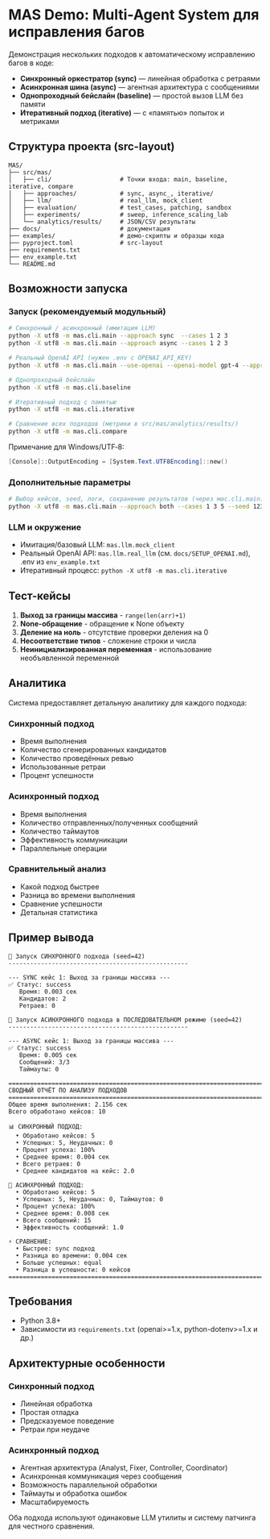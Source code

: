 # MAS Demo: Multi-Agent System для исправления багов

Демонстрация нескольких подходов к автоматическому исправлению багов в коде:
- **Синхронный оркестратор (sync)** — линейная обработка с ретраями
- **Асинхронная шина (async)** — агентная архитектура с сообщениями
- **Однопроходный бейслайн (baseline)** — простой вызов LLM без памяти
- **Итеративный подход (iterative)** — с «памятью» попыток и метриками

## Структура проекта (src-layout)

```
MAS/
├── src/mas/
│   ├── cli/                   # Точки входа: main, baseline, iterative, compare
│   ├── approaches/            # sync, async_, iterative/
│   ├── llm/                   # real_llm, mock_client
│   ├── evaluation/            # test_cases, patching, sandbox
│   ├── experiments/           # sweep, inference_scaling_lab
│   └── analytics/results/     # JSON/CSV результаты
├── docs/                      # документация
├── examples/                  # демо-скрипты и образцы кода
├── pyproject.toml             # src-layout
├── requirements.txt
├── env_example.txt
└── README.md
```

## Возможности запуска

### Запуск (рекомендуемый модульный)

```bash
# Синхронный / асинхронный (имитация LLM)
python -X utf8 -m mas.cli.main --approach sync  --cases 1 2 3
python -X utf8 -m mas.cli.main --approach async --cases 1 2 3

# Реальный OpenAI API (нужен .env с OPENAI_API_KEY)
python -X utf8 -m mas.cli.main --use-openai --openai-model gpt-4 --approach both --cases 1 2 3

# Однопроходный бейслайн
python -X utf8 -m mas.cli.baseline

# Итеративный подход с памятью
python -X utf8 -m mas.cli.iterative

# Сравнение всех подходов (метрики в src/mas/analytics/results/)
python -X utf8 -m mas.cli.compare
```

Примечание для Windows/UTF‑8:
```powershell
[Console]::OutputEncoding = [System.Text.UTF8Encoding]::new()
```

### Дополнительные параметры

```bash
# Выбор кейсов, seed, логи, сохранение результатов (через мас.cli.main)
python -X utf8 -m mas.cli.main --approach both --cases 1 3 5 --seed 123 --verbose --save-results results.json
```

### LLM и окружение

- Имитация/базовый LLM: `mas.llm.mock_client`
- Реальный OpenAI API: `mas.llm.real_llm` (см. `docs/SETUP_OPENAI.md`), .env из `env_example.txt`
- Итеративный процесс: `python -X utf8 -m mas.cli.iterative`

## Тест-кейсы

1. **Выход за границы массива** - `range(len(arr)+1)`
2. **None-обращение** - обращение к None объекту  
3. **Деление на ноль** - отсутствие проверки деления на 0
4. **Несоответствие типов** - сложение строки и числа
5. **Неинициализированная переменная** - использование необъявленной переменной

## Аналитика

Система предоставляет детальную аналитику для каждого подхода:

### Синхронный подход
- Время выполнения
- Количество сгенерированных кандидатов
- Количество проведённых ревью
- Использованные ретраи
- Процент успешности

### Асинхронный подход  
- Время выполнения
- Количество отправленных/полученных сообщений
- Количество таймаутов
- Эффективность коммуникации
- Параллельные операции

### Сравнительный анализ
- Какой подход быстрее
- Разница во времени выполнения
- Сравнение успешности
- Детальная статистика

## Пример вывода

```
🔄 Запуск СИНХРОННОГО подхода (seed=42)
--------------------------------------------------

--- SYNC кейс 1: Выход за границы массива ---
✅ Статус: success
   Время: 0.003 сек
   Кандидатов: 2
   Ретраев: 0

🚀 Запуск АСИНХРОННОГО подхода в ПОСЛЕДОВАТЕЛЬНОМ режиме (seed=42)  
--------------------------------------------------

--- ASYNC кейс 1: Выход за границы массива ---
✅ Статус: success
   Время: 0.005 сек
   Сообщений: 3/3
   Таймауты: 0

================================================================================
СВОДНЫЙ ОТЧЁТ ПО АНАЛИЗУ ПОДХОДОВ
================================================================================
Общее время выполнения: 2.156 сек
Всего обработано кейсов: 10

📊 СИНХРОННЫЙ ПОДХОД:
  • Обработано кейсов: 5
  • Успешных: 5, Неудачных: 0
  • Процент успеха: 100%
  • Среднее время: 0.004 сек
  • Всего ретраев: 0
  • Среднее кандидатов на кейс: 2.0

🚀 АСИНХРОННЫЙ ПОДХОД:
  • Обработано кейсов: 5  
  • Успешных: 5, Неудачных: 0, Таймаутов: 0
  • Процент успеха: 100%
  • Среднее время: 0.008 сек
  • Всего сообщений: 15
  • Эффективность сообщений: 1.0

⚡ СРАВНЕНИЕ:
  • Быстрее: sync подход
  • Разница во времени: 0.004 сек
  • Больше успешных: equal
  • Разница в успешности: 0 кейсов
================================================================================
```

## Требования

- Python 3.8+
- Зависимости из `requirements.txt` (openai>=1.x, python-dotenv>=1.x и др.)

## Архитектурные особенности

### Синхронный подход
- Линейная обработка
- Простая отладка
- Предсказуемое поведение
- Ретраи при неудаче

### Асинхронный подход
- Агентная архитектура (Analyst, Fixer, Controller, Coordinator)
- Асинхронная коммуникация через сообщения
- Возможность параллельной обработки
- Таймауты и обработка ошибок
- Масштабируемость

Оба подхода используют одинаковые LLM утилиты и систему патчинга для честного сравнения.
